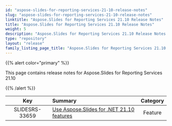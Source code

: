 ```yaml
---
id: "aspose-slides-for-reporting-services-21-10-release-notes"
slug: "aspose-slides-for-reporting-services-21-10-release-notes"
linktitle: "Aspose.Slides for Reporting Services 21.10 Release Notes"
title: "Aspose.Slides for Reporting Services 21.10 Release Notes"
weight: 5
description: "Aspose.Slides for Reporting Services 21.10 Release Notes – the latest updates and fixes."
type: "repository"
layout: "release"
family_listing_page_title: "Aspose.Slides for Reporting Services 21.10 Release Notes"
---
```


{{% alert color="primary" %}} 

This page contains release notes for Aspose.Slides for Reporting Services 21.10

{{% /alert %}} 

|**Key** |**Summary** |**Category** |
| :-: | :- | :-: |
|SLIDESRS-33659|[Use Aspose.Slides for .NET 21.10 features](https://docs.aspose.com/slides/net/aspose-slides-for-net-21-10-release-notes/)|Feature|